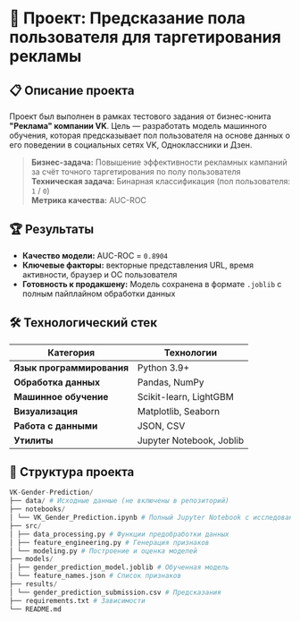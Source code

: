 # 🎯 Проект: Предсказание пола пользователя для таргетирования рекламы

## 📋 Описание проекта

Проект был выполнен в рамках тестового задания от бизнес-юнита **"Реклама" компании VK**. Цель — разработать модель машинного обучения, которая предсказывает пол пользователя на основе данных о его поведении в социальных сетях VK, Одноклассники и Дзен.

> **Бизнес-задача:** Повышение эффективности рекламных кампаний за счёт точного таргетирования по полу пользователя  
> **Техническая задача:** Бинарная классификация (пол пользователя: `1` / `0`)  
> **Метрика качества:** AUC-ROC

## 🏆 Результаты

- **Качество модели:** AUC-ROC = `0.8904`
- **Ключевые факторы:** векторные представления URL, время активности, браузер и ОС пользователя
- **Готовность к продакшену:** Модель сохранена в формате `.joblib` с полным пайплайном обработки данных

## 🛠 Технологический стек

| Категория | Технологии |
|-----------|------------|
| **Язык программирования** | Python 3.9+ |
| **Обработка данных** | Pandas, NumPy |
| **Машинное обучение** | Scikit-learn, LightGBM |
| **Визуализация** | Matplotlib, Seaborn |
| **Работа с данными** | JSON, CSV |
| **Утилиты** | Jupyter Notebook, Joblib |

## 📁 Структура проекта
```python
VK-Gender-Prediction/
├── data/ # Исходные данные (не включены в репозиторий)
├── notebooks/
│ └── VK_Gender_Prediction.ipynb # Полный Jupyter Notebook с исследованием
├── src/
│ ├── data_processing.py # Функции предобработки данных
│ ├── feature_engineering.py # Генерация признаков
│ └── modeling.py # Построение и оценка моделей
├── models/
│ ├── gender_prediction_model.joblib # Обученная модель
│ └── feature_names.json # Список признаков
├── results/
│ └── gender_prediction_submission.csv # Предсказания
├── requirements.txt # Зависимости
└── README.md
```
